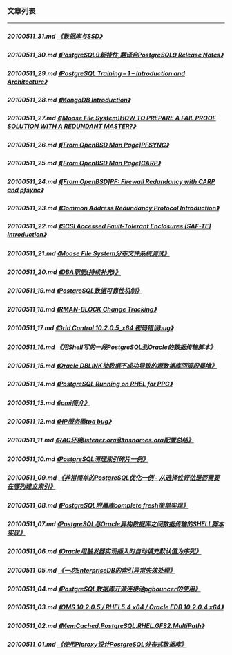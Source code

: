### 文章列表  
----  
##### 20100511_31.md   [《数据库与SSD》](20100511_31.md)  
##### 20100511_30.md   [《PostgreSQL9新特性,翻译自PostgreSQL9 Release Notes》](20100511_30.md)  
##### 20100511_29.md   [《PostgreSQL Training – 1 – Introduction and Architecture》](20100511_29.md)  
##### 20100511_28.md   [《MongoDB Introduction》](20100511_28.md)  
##### 20100511_27.md   [《(Moose File System)HOW TO PREPARE A FAIL PROOF SOLUTION WITH A REDUNDANT MASTER?》](20100511_27.md)  
##### 20100511_26.md   [《[From OpenBSD Man Page]PFSYNC》](20100511_26.md)  
##### 20100511_25.md   [《[From OpenBSD Man Page]CARP》](20100511_25.md)  
##### 20100511_24.md   [《[From OpenBSD]PF: Firewall Redundancy with CARP and pfsync》](20100511_24.md)  
##### 20100511_23.md   [《Common Address Redundancy Protocol Introduction》](20100511_23.md)  
##### 20100511_22.md   [《SCSI Accessed Fault-Tolerant Enclosures (SAF-TE) Introduction》](20100511_22.md)  
##### 20100511_21.md   [《Moose File System分布文件系统测试》](20100511_21.md)  
##### 20100511_20.md   [《DBA职能(持续补充)》](20100511_20.md)  
##### 20100511_19.md   [《PostgreSQL数据可靠性机制》](20100511_19.md)  
##### 20100511_18.md   [《RMAN-BLOCK Change Tracking》](20100511_18.md)  
##### 20100511_17.md   [《Grid Control 10.2.0.5_x64 密码错误bug》](20100511_17.md)  
##### 20100511_16.md   [《用Shell写的一段PostgreSQL到Oracle的数据传输脚本》](20100511_16.md)  
##### 20100511_15.md   [《Oracle DBLINK抽数据不成功导致的源数据库回滚段暴增》](20100511_15.md)  
##### 20100511_14.md   [《PostgreSQL Running on RHEL for PPC》](20100511_14.md)  
##### 20100511_13.md   [《ipmi简介》](20100511_13.md)  
##### 20100511_12.md   [《HP服务器tpa bug》](20100511_12.md)  
##### 20100511_11.md   [《RAC环境listener.ora和tnsnames.ora配置总结》](20100511_11.md)  
##### 20100511_10.md   [《PostgreSQL清理索引碎片一例》](20100511_10.md)  
##### 20100511_09.md   [《非常简单的PostgreSQL优化一例 - 从选择性评估是否需要在哪列建立索引》](20100511_09.md)  
##### 20100511_08.md   [《PostgreSQL附属库complete fresh简单实现》](20100511_08.md)  
##### 20100511_07.md   [《PostgreSQL与Oracle异构数据库之间数据传输的SHELL脚本实现》](20100511_07.md)  
##### 20100511_06.md   [《Oracle用触发器实现插入时自动填充默认值为序列》](20100511_06.md)  
##### 20100511_05.md   [《一次EnterpriseDB的索引异常失效处理》](20100511_05.md)  
##### 20100511_04.md   [《PostgreSQL数据库开源连接池pgbouncer的使用》](20100511_04.md)  
##### 20100511_03.md   [《OMS 10.2.0.5 / RHEL5.4 x64 / Oracle EDB 10.2.0.4 x64》](20100511_03.md)  
##### 20100511_02.md   [《MemCached.PostgreSQL.RHEL.GFS2.MultiPath》](20100511_02.md)  
##### 20100511_01.md   [《使用Plproxy设计PostgreSQL分布式数据库》](20100511_01.md)  
